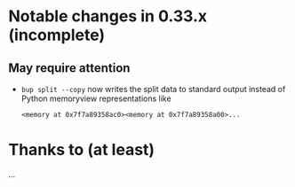 Notable changes in 0.33.x (incomplete)
======================================

May require attention
---------------------

* `bup split --copy` now writes the split data to standard output
  instead of Python memoryview representations like

      <memory at 0x7f7a89358ac0><memory at 0x7f7a89358a00>...

Thanks to (at least)
====================

...
